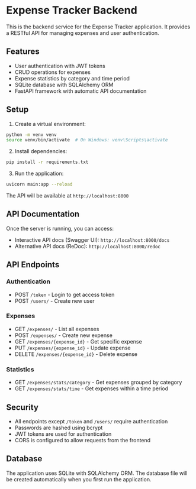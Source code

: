 # Expense Tracker Backend

This is the backend service for the Expense Tracker application. It provides a RESTful API for managing expenses and user authentication.

## Features

- User authentication with JWT tokens
- CRUD operations for expenses
- Expense statistics by category and time period
- SQLite database with SQLAlchemy ORM
- FastAPI framework with automatic API documentation

## Setup

1. Create a virtual environment:
```bash
python -m venv venv
source venv/bin/activate  # On Windows: venv\Scripts\activate
```

2. Install dependencies:
```bash
pip install -r requirements.txt
```

3. Run the application:
```bash
uvicorn main:app --reload
```

The API will be available at `http://localhost:8000`

## API Documentation

Once the server is running, you can access:
- Interactive API docs (Swagger UI): `http://localhost:8000/docs`
- Alternative API docs (ReDoc): `http://localhost:8000/redoc`

## API Endpoints

### Authentication
- POST `/token` - Login to get access token
- POST `/users/` - Create new user

### Expenses
- GET `/expenses/` - List all expenses
- POST `/expenses/` - Create new expense
- GET `/expenses/{expense_id}` - Get specific expense
- PUT `/expenses/{expense_id}` - Update expense
- DELETE `/expenses/{expense_id}` - Delete expense

### Statistics
- GET `/expenses/stats/category` - Get expenses grouped by category
- GET `/expenses/stats/time` - Get expenses within a time period

## Security

- All endpoints except `/token` and `/users/` require authentication
- Passwords are hashed using bcrypt
- JWT tokens are used for authentication
- CORS is configured to allow requests from the frontend

## Database

The application uses SQLite with SQLAlchemy ORM. The database file will be created automatically when you first run the application. 